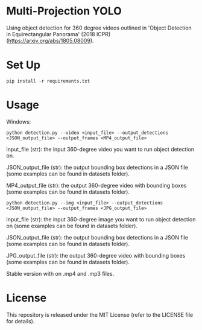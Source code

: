 # Multi-Projection YOLO
Using object detection for 360 degree videos outlined in 'Object Detection in Equirectangular Panorama' (2018 ICPR) (https://arxiv.org/abs/1805.08009).

# Set Up
```
pip install -r requirements.txt
```

# Usage
Windows:
```
python detection.py --video <input_file> --output_detections <JSON_output_file> --output_frames <MP4_output_file>
```

input_file (str):  the input 360-degree video you want to run object detection on.

JSON_output_file (str): the output bounding box detections in a JSON file (some examples can be found in datasets folder).

MP4_output_file (str): the output 360-degree video with bounding boxes (some examples can be found in datasets folder).

```
python detection.py --img <input_file> --output_detections <JSON_output_file> --output_frames <JPG_output_file>
```
input_file (str):  the input 360-degree image you want to run object detection on (some examples can be found in datasets folder).

JSON_output_file (str): the output bounding box detections in a JSON file (some examples can be found in datasets folder).

JPG_output_file (str): the output 360-degree video with bounding boxes (some examples can be found in datasets folder).

Stable version with on .mp4 and .mp3 files.


# License
This repository is released under the MIT License (refer to the LICENSE file for details).
